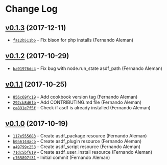 Change Log
==================================================

[v0.1.3](https://github.com/asdf-chef/asdf/tree/v0.1.3) (2017-12-11)
--------------------------------------------------
* [`fa12b511b6`](https://github.com/asdf-chef/asdf/commit/fa12b511b6) - Fix bison for php installs (Fernando Aleman)

[v0.1.2](https://github.com/asdf-chef/asdf/tree/v0.1.2) (2017-10-29)
--------------------------------------------------
* [`ba91976dc4`](https://github.com/asdf-chef/asdf/commit/ba91976dc4) - Fix bug with node.run_state asdf_path (Fernando Aleman)

[v0.1.1](https://github.com/asdf-chef/asdf/tree/v0.1.1) (2017-10-25)
--------------------------------------------------
* [`856c69fc19`](https://github.com/asdf-chef/asdf/commit/856c69fc19) - Add cookbook version tag (Fernando Aleman)
* [`292cb8d6fb`](https://github.com/asdf-chef/asdf/commit/292cb8d6fb) - Add CONTRIBUTING.md file (Fernando Aleman)
* [`ca891e7f5f`](https://github.com/asdf-chef/asdf/commit/ca891e7f5f) - Check if asdf is already installed (Fernando Aleman)

[v0.1.0](https://github.com/asdf-chef/asdf/tree/v0.1.0) (2017-10-19)
--------------------------------------------------
* [`117e555683`](https://github.com/asdf-chef/asdf/commit/117e555683) - Create asdf_package resource (Fernando Aleman)
* [`b0a6144acb`](https://github.com/asdf-chef/asdf/commit/b0a6144acb) - Create asdf_plugin resource (Fernando Aleman)
* [`a49799c253`](https://github.com/asdf-chef/asdf/commit/a49799c253) - Create asdf_script resource (Fernando Aleman)
* [`71dc5bf619`](https://github.com/asdf-chef/asdf/commit/71dc5bf619) - Create asdf_user_install resource (Fernando Aleman)
* [`c765897f31`](https://github.com/asdf-chef/asdf/commit/c765897f31) - Initial commit (Fernando Aleman)
